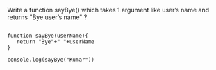 Write a function sayBye() which takes 1 argument like user’s name and returns 
"Bye user’s name" ?


```solution

function sayBye(userName){
   return "Bye"+" "+userName
}
 
console.log(sayBye("Kumar"))

```
